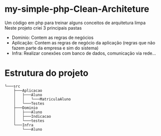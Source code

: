 # my-simple-php-Clean-Architeture
Um código em php para treinar alguns conceitos de arquitetura limpa  
Neste projeto criei 3 principais pastas 
- Dominio: Contem as regras de negócios
- Aplicação: Contem as regras de negócio da aplicação (regras que não fazem parte da empresa e sim do sistema)
- Infra: Realizar conexões com banco de dados, comunicação via rede...
# Estrutura do projeto  
```
└───src
    ├───Aplicacao
    │   ├───Aluno
    │   │   └───MatriculaAluno
    │   └───Testes
    ├───Dominio
    │   ├───Aluno
    │   ├───Indicacao
    │   └───testes
    └───Infra
        └───Aluno

```


